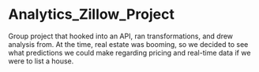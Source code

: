 # Analytics_Zillow_Project
Group project that hooked into an API, ran transformations, and drew analysis from. At the time, real estate was booming, so we decided to see what predictions we could make regarding pricing and real-time data if we were to list a house.
